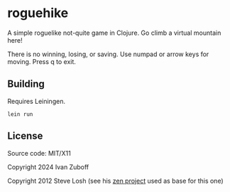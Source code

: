 # roguehike

A simple roguelike not-quite game in Clojure. Go climb a virtual mountain here!

There is no winning, losing, or saving. Use numpad or arrow keys for moving. Press q to exit.

## Building

Requires Leiningen.

    lein run

## License

Source code: MIT/X11

Copyright 2024 Ivan Zuboff

Copyright 2012 Steve Losh (see his [zen project](https://github.com/sjl/zen) used as base for this one)
